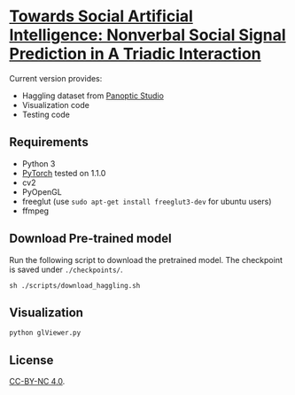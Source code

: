 # [Towards Social Artificial Intelligence: Nonverbal Social Signal Prediction in A Triadic Interaction](http://domedb.perception.cs.cmu.edu/ssp.html)

Current version provides: 
- Haggling dataset from [Panoptic Studio](http://domedb.perception.cs.cmu.edu/index.html)
- Visualization code
- Testing code

## Requirements
- Python 3
- [PyTorch](https://pytorch.org/) tested on 1.1.0
- cv2
- PyOpenGL
- freeglut (use `sudo apt-get install freeglut3-dev` for ubuntu users)
- ffmpeg

## Download Pre-trained model

Run the following script to download the pretrained model. The checkpoint is saved under `./checkpoints/`.
```
sh ./scripts/download_haggling.sh
```

## Visualization
```
python glViewer.py
```

## License
[CC-BY-NC 4.0](https://creativecommons.org/licenses/by-nc/4.0/legalcode).
